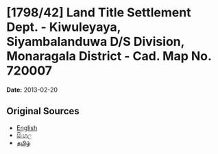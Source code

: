 # [1798/42] Land Title Settlement Dept. - Kiwuleyaya, Siyambalanduwa D/S Division, Monaragala District - Cad. Map No. 720007

**Date:** 2013-02-20

## Original Sources

- [English](https://documents.gov.lk/view/extra-gazettes/2013/2/1798-42_E.pdf)
- [සිංහල](https://documents.gov.lk/view/extra-gazettes/2013/2/1798-42_S.pdf)
- [தமிழ்](https://documents.gov.lk/view/extra-gazettes/2013/2/1798-42_T.pdf)
